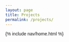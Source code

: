 ```yaml
---
layout: page
title: Projects
permalink: /projects/
---
```


{% include nav/home.html %}

<style>
    body {
        font-family: Arial, sans-serif !important;
    }

    /* Container for Flexbox-based layout */
    .flex-container {
        display: flex;
        justify-content: center; /* Center items horizontally */
        flex-wrap: wrap; /* Allow wrapping of items */
        gap: 25px; /* Add space between items */
        margin-top: 20px;
    }
    .flex-item {
        text-align: center;
        flex-basis: calc(25% - 20px); /* Make items take up 25% of the container width */
    }
    .flex-item img {
        width: 100%;
        height: 150px; /* Fixed height for uniformity */
        object-fit: contain; /* Ensure the image fits within the fixed height */
    }
    .flex-item p {
        margin: 5px 0; /* Add some margin for spacing */
    }

    .achievements-container {
        display: flex;
        flex-direction: column;
        width: 100%;
        align-items: center;
    }
    /* Flexbox container for projects section */
    .projects-container {
        display: flex;
        flex-direction: column; /* Align items vertically */
        width: 100%; /* Ensure the projects section spans the full width */
        align-items: center; /* Center-align the project items */
        margin-top: 20px;
    }
    .project-item {
        width: 100%; /* Ensure project item spans the full width */
        max-width: 875px; /* Set a max width to avoid items being too wide */
        margin-bottom: 20px; /* Add some space between projects */
        padding: 15px;
        background-color: #333; /* Optional: Add a background color for clarity */
        border-radius: 8px;
        text-align: left; /* Align text to the left */
        color: #fff; /* Set text color */
    }
    .project-item {
        transition: transform 0.2s ease, box-shadow 0.2s ease;
        padding: 20px;
        margin: 10px;
        border: 1px solid #ddd;
        border-radius: 8px;
        box-shadow: 0 2px 5px rgba(0, 0, 0, 0.1);
    }
    .project-item:hover {
        transform: translateY(-10px);
        box-shadow: 0 8px 15px rgba(0, 0, 0, 0.2);
    }
    .project-item h3 {
        margin-top: 0;
        text-align: left;
    }
    .projects-container h2 {
        text-align: left;
        margin-left: 0;
        width: 100%;
    }

    .footer {
        text-align: center;
        padding: 20px;
        background-color: #f1f1f1;
        border-top: 1px solid #24292e;
        margin-top: 20px;
        width: 100%;
        background-color: #121212;
    }

    .footer a {
        margin: 0 10px;
        text-decoration: none;
        background-color: #121212;
    }

    .footer img {
        width: 50px;
        height: 50px;
        border-radius: 50%;
        transition: transform 0.3s ease;
    }

    .footer img:hover {
        transform: scale(1.1);
    }

    .image-gallery {
        display: flex;
        flex-wrap: nowrap;
        overflow-x: auto;
        gap: 10px;
        }

    .image-gallery img {
        max-height: 250px;
        object-fit: cover;
        border-radius: 5px;
    }
</style>

<div id="container">
    <div class="projects-container"></div>
</div>

<script>
    document.addEventListener("DOMContentLoaded", function() {
        var container = document.getElementById("container");
        var projectsContainer = document.querySelector(".projects-container");

        var projects = [
            {
                name: 'XALLARAP',
                url: 'https://github.com/Parallaxes/XALLARAP',
                description: 'A hardening script for Linux distros, created for the CyberPatriot competition. Current features include user auditing, package auditing, kernel hardening, hash integrity checkers, and policy hardening for Ubuntu/Debian systems. CLOSED SOURCE.',
                images: ['{{site.baseurl}}/images/about/xallarapTitle.png', '{{site.baseurl}}/images/about/xallarapUsers.png', '{{site.baseurl}}/images/about/xallarapHash.png']
            },
            {
                name: 'Krayt',
                url: 'https://github.com/Parallaxes/krayt',
                description: 'Tool to convert YouTube videos to locally downloadable files. (Totally not just a wrapper for a Python library that already automates everything) Planning to rewrite the program from scratch using Rust! This is my most developed project (besides some closed source ones for CyberPatriot).',
                media: [
                    'https://github.com/Parallaxes/krayt/raw/main/media/kraytDemo.mp4'
                ]
            },
            {
                name: 'SPOJ Solutions',
                url: 'https://github.com/Parallaxes/SPOJ',
                description: 'A general collection of my Sphere Online Judge (SPOJ) solutions.',
                images: ['https://miro.medium.com/v2/resize:fit:1400/0*XvhNyVt7B79rr81x.png', '{{site.baseurl}}/images/about/spojDemo1.png', '{{site.baseurl}}/images/about/spojDemo2.png']
            },
            {
                name: 'CSSE Student Repo',
                url: 'https://github.com/Parallaxes/lucas_2025',
                description: 'Repository containing my student code portfolio.',
                images: ['https://avatars.githubusercontent.com/u/66652504?s=200&v=4']
            }
        ];

        for (const project of projects) {
            var projectItem = document.createElement('div');
            projectItem.className = "project-item";
            projectItem.innerHTML = `
                <a href="${project.url}" target="_blank" style="text-decoration: none; color: inherit;">
                    <h3>${project.name}</h3>
                    <p>${project.description}</p>
                    <div class="image-gallery">
                        ${project.images ? project.images.map(image => `
                            <img src="${image}" alt="${project.name}" class="gallery-image">`).join('') : ''}
                        ${project.media ? project.media.map(media => {
                            if (media.endsWith('.mp4')) {
                                return `<video controls width="100%">
                                            <source src="${media}" type="video/mp4">
                                            Your browser does not support the video tag.
                                        </video>`;
                            } else {
                                return `<img src="${media}" alt="${project.name}" class="gallery-image">`;
                            }
                        }).join('') : ''}
                    </div>
                </a>
            `;
            projectsContainer.appendChild(projectItem);
        }
    });
</script>



<script src="https://utteranc.es/client.js"
        repo="parallaxes/lucas_2025"
        issue-term="pathname"
        theme="github-light"
        crossorigin="anonymous"
        async>
</script>